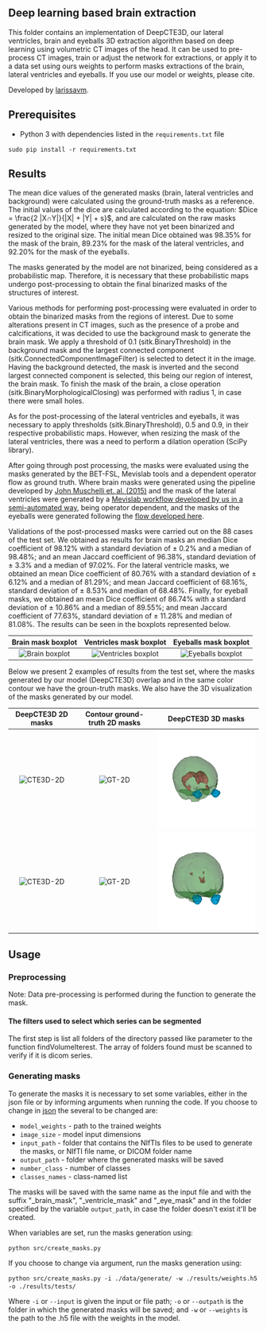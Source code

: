 ## Deep learning based brain extraction

This folder contains an implementation of DeepCTE3D, our lateral ventricles, brain and eyeballs 3D extraction algorithm based on deep learning using volumetric CT images of the head.
It can be used to pre-process CT images, train or adjust the network for extractions, or apply it to a data set using ours weights to perform masks extractions of the brain, lateral ventricles and eyeballs. If you use our model or weights, please cite.

Developed by [larissavm](https://github.com/larissavm).

## Prerequisites

- Python 3 with dependencies listed in the `requirements.txt` file
```
sudo pip install -r requirements.txt
```

## Results

The mean dice values of the generated masks (brain, lateral ventricles and background)  were calculated using the ground-truth masks as a reference. The initial values of the dice are calculated according to the equation: $Dice = \frac{2 |X∩Y|}{|X| + |Y| + s}$, and are calculated on the raw masks generated by the model, where they have not yet been binarized and resized to the original size. The initial mean Dice obtained was 98.35% for the mask of the brain, 89.23% for the mask of the lateral ventricles, and 92.20% for the mask of the eyeballs.

The masks generated by the model are not binarized, being considered as a probabilistic map. Therefore, it is necessary that these probabilistic maps undergo post-processing to obtain the final binarized masks of the structures of interest.

Various methods for performing post-processing were evaluated in order to obtain the binarized masks from the regions of interest. Due to some alterations present in CT images, such as the presence of a probe and calcifications, it was decided to use the background mask to generate the brain mask. We apply a threshold of 0.1 (sitk.BinaryThreshold) in the background mask and the largest connected component (sitk.ConnectedComponentImageFilter) is selected to detect it in the image. Having the background detected, the mask is inverted and the second largest connected component is selected, this being our region of interest, the brain mask. To finish the mask of the brain, a close operation (sitk.BinaryMorphologicalClosing) was performed with radius 1, in case there were small holes.

As for the post-processing of the lateral ventricles and eyeballs, it was necessary to apply thresholds (sitk.BinaryThreshold), 0.5 and 0.9, in their respective probabilistic maps. However, when resizing the mask of the lateral ventricles, there was a need to perform a dilation operation (SciPy library). 

After going through post processing, the masks were evaluated using the masks generated by the BET-FSL, Mevislab tools and a dependent operator flow as ground truth. Where brain masks were generated using the pipeline developed by [John Muschelli et. al. (2015)](https://www.ncbi.nlm.nih.gov/pmc/articles/PMC4446187/) and the mask of the lateral ventricles were generated by a [Mevislab workflow developed by us in a semi-automated way](https://dev.azure.com/proadiplataforma/MARIA%20II/_git/proadi.zika.models?path=%2Fmodels%2FSegmentacaoVentriculo), being operator dependent, and the masks of the eyeballs were generated following the [flow developed here](https://dev.azure.com/proadiplataforma/MARIA%20II/_git/proadi.zika.models?path=%2Fnotebooks%2Flarissa_sandbox%2Fextract_eyes.ipynb&version=GBdev). 

Validations of the post-processed masks were carried out on the 88 cases of the test set. We obtained as results for brain masks an median Dice coefficient of 98.12% with a standard deviation of ± 0.2% and a median of 98.48%; and an mean Jaccard coefficient of 96.38%, standard deviation of ± 3.3% and a median of 97.02%. For the lateral ventricle masks, we obtained an mean Dice coefficient of 80.76% with a standard deviation of ± 6.12% and a median of 81.29%; and mean Jaccard coefficient of 68.16%, standard deviation of ± 8.53% and median of 68.48%. Finally, for eyeball masks, we obtained an mean Dice coefficient of 86.74% with a standard deviation of ± 10.86% and a median of 89.55%; and mean Jaccard coefficient of 77.63%, standard deviation of ± 11.28% and median of 81.08%. The results can be seen in the boxplots represented below.

|             Brain mask boxplot              |               Ventricles mask boxplot                |             Eyeballs mask boxplot              |
| :-----------------------------------------: | :--------------------------------------------------: | :--------------------------------------------: |
| ![Brain boxplot](examples/Images/brain_boxplot.jpeg) | ![Ventricles boxplot](examples/Images/ventricle_boxplot.jpeg) | ![Eyeballs boxplot](examples/Images/eyes_boxplot.jpeg)  |

Below we present 2 examples of results from the test set, where the masks generated by our model (DeepCTE3D) overlap and in the same color contour we have the groun-truth masks. We also have the 3D visualization of the masks generated by our model.

|           DeepCTE3D 2D masks           |     Contour ground-truth 2D masks      |           DeepCTE3D 3D masks            |
| :------------------------------------: | :------------------------------------: | :-------------------------------------: |
|  ![CTE3D-2D](examples/Images/AV0193_CTE3D.gif)  |  ![GT-2D](examples/Images/AV0193_CTE3D_GT.gif)  | ![CTE3D-3D](examples/Images/AV0193_3D_mask.gif)  |
|  ![CTE3D-2D](examples/Images/AS0203_CTE3D.gif)  |  ![GT-2D](examples/Images/AS0203_CTE3D_GT.gif)  | ![CTE3D-3D](examples/Images/AS0203_3D_mask.gif)  |

## Usage

### Preprocessing

Note: Data pre-processing is performed during the function to generate the mask.

#### The filters used to select which series can be segmented

The first step is list all folders of the directory passed like parameter to the function findVolumeIterest. The array of folders found must be scanned to verify if it is dicom series.


### Generating masks
To generate the masks it is necessary to set some variables, either in the json file or by informing arguments when running the code. If you choose to change in [json](main/model/src/config/config.json) the several to be changed are: 

- `model_weights`     - path to the trained weights
- `image_size`        - model input dimensions
- `input_path`        - folder that contains the NIfTIs files to be used to generate the masks, or NIfTI file name, or DICOM folder name
- `output_path`       - folder where the generated masks will be saved 
- `number_class`      - number of classes
- `classes_names`     - class-named list

The masks will be saved with the same name as the input file and with the suffix "_brain_mask", "_ventricle_mask" and "_eye_mask" and in the folder specified by the variable `output_path`, in case the folder doesn't exist it'll be created.

When variables are set, run the masks generation using:
```
python src/create_masks.py
```

If you choose to change via argument, run the masks generation using:
```
python src/create_masks.py -i ./data/generate/ -w ./results/weights.h5 -o ./results/tests/
```
Where `-i` or `--input` is given the input or file path; `-o` or `--outpath` is the folder in which the generated masks will be saved; and `-w` or `--weights` is the path to the .h5 file with the weights in the model.


